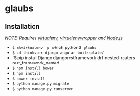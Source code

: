 # glaubs

## Installation

*NOTE: Requires [virtualenv](http://virtualenv.readthedocs.org/en/latest/),
[virtualenvwrapper](http://virtualenvwrapper.readthedocs.org/en/latest/) and
[Node.js](http://nodejs.org/).*

* `$ mkvirtualenv -p `which python3` glaubs`
* `$ cd thinkster-django-angular-boilerplate/`
* `$ pip install Django djangorestframework drf-nested-routers rest_framework_nested
* `$ npm install bower`
* `$ npm install`
* `$ bower install`
* `$ python manage.py migrate`
* `$ python manage.py runserver`

